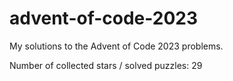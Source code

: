 # advent-of-code-2023

My solutions to the Advent of Code 2023 problems.

Number of collected stars / solved puzzles: 29
